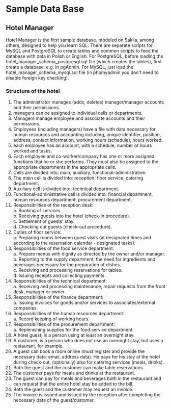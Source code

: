 # Sample Data Base

## Hotel Manager
Hotel Manager is the first sample database, modeled on Sakila, among others, designed to help you learn SQL.
There are separate scripts for MySQL and PostgreSQL to create tables and common scripts to feed the database with data in Polish or English.
For PostgreSQL, before loading the hotel_manager_schema_postgresql.sql file (which creates the tables), first create a database, e.g. in pgAdmin.
For MySQL, just load the hotel_manager_schema_mysql.sql file (in phpmyadmin you don't need to disable foreign key checking).

### Structure of the hotel

1. The administrator manages (adds, deletes) manager/manager accounts and their permissions.
2. managers can be assigned to individual cells or departments.
3. Managers manage employee and associate accounts and their permissions.
4. Employees (including managers) have a file with data necessary for human resources and accounting including, unique identifier, position, address, contact information, working hours (schedule), hours worked.
5. each employee has an account, with a schedule, number of hours worked and tasks.
6. Each employee and co-worker/company has one or more assigned functions that he or she performs. They must also be assigned to the appropriate departments in the appropriate cells.
7. Cells are divided into: main, auxiliary, functional-administrative.
8. The main cell is divided into: reception, floor service, catering department.
9. Auxiliary cell is divided into: technical department.
10. Functional-administrative cell is divided into: financial department, human resources department, procurement department.
11. Responsibilities of the reception desk:<br>
	a. Booking of services.<br>
	b. Receiving guests into the hotel (check-in procedure).<br>
	c. Settlement of guests' stay.<br>
	d. Checking out guests (check-out procedure).
12. Duties of floor service:<br>
	a. Preparing rooms between guest visits (at designated times and according to the reservation calendar - designated tasks).
13. Responsibilities of the food service department:<br>
	a. Prepare menus with dignity as directed by the owner and/or manager.<br>
	b. Reporting to the supply department, the need for ingredients and beverages necessary for the preparation of dishes.<br>
	c. Receiving and processing reservations for tables.<br>
	d. Issuing receipts and collecting payments.
14. Responsibilities of the technical department:<br>
	a. Receiving and processing maintenance, repair requests from the front desk, manager or owner.
15. Responsibilities of the finance department:<br>
	a. Issuing invoices for goods and/or services to associates/external companies.
16. Responsibilities of the human resources department:<br>
	a. Record keeping of working hours.
17. Responsibilities of the procurement department:<br>
	a. Replenishing supplies for the food service department.
18. A hotel guest, is a person using at least an overnight stay.
19. A customer, is a person who does not use an overnight stay, but uses a restaurant, for example.
20. A guest can book a room online (must register and provide the necessary data: email, address data). He pays for his stay at the hotel during check-out, (optionally) also for catering services (meals, drinks).
21. Both the guest and the customer can make table reservations.
22. The customer pays for meals and drinks at the restaurant.
23. The guest can pay for meals and beverages both in the restaurant and can request that the entire hotel stay be added to the bill.
24. Both the guest and the customer may request an invoice.
25. The invoice is issued and issued by the reception after completing the necessary data of the guest/customer.

